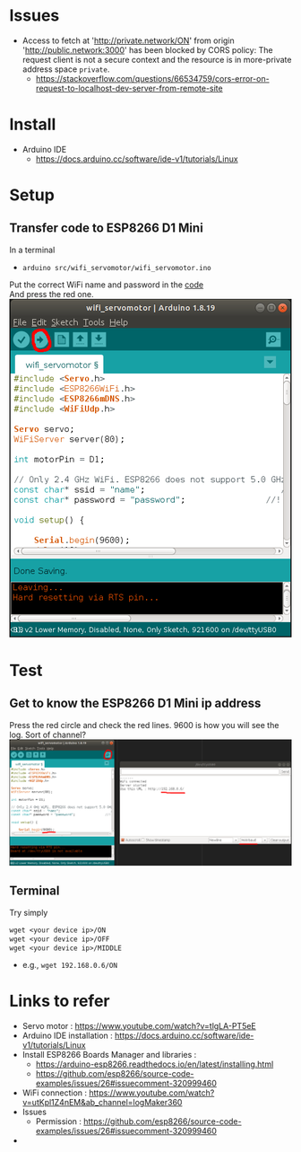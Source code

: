 # Issues
- Access to fetch at 'http://private.network/ON' from origin 'http://public.network:3000' has been blocked by CORS policy: The request client is not a secure context and the resource is in more-private address space `private`.
  - https://stackoverflow.com/questions/66534759/cors-error-on-request-to-localhost-dev-server-from-remote-site

# Install
- Arduino IDE
  - https://docs.arduino.cc/software/ide-v1/tutorials/Linux

# Setup
## Transfer code to ESP8266 D1 Mini
In a terminal  
- `arduino src/wifi_servomotor/wifi_servomotor.ino`  
  
Put the correct WiFi name and password in the [code](src/wifi_servomotor/wifi_servomotor.ino)  
And press the red one.  
![Transfer code](images/transfer_code.png)

# Test
## Get to know the ESP8266 D1 Mini ip address
Press the red circle and check the red lines. 9600 is how you will see the log. Sort of channel?
![IP address](images/ip_address.png)

## Terminal
Try simply
```
wget <your device ip>/ON
wget <your device ip>/OFF
wget <your device ip>/MIDDLE
```
- e.g., `wget 192.168.0.6/ON`
# Links to refer
- Servo motor : https://www.youtube.com/watch?v=tlgLA-PT5eE
- Arduino IDE installation : https://docs.arduino.cc/software/ide-v1/tutorials/Linux
- Install ESP8266 Boards Manager and libraries : 
  - https://arduino-esp8266.readthedocs.io/en/latest/installing.html
  - https://github.com/esp8266/source-code-examples/issues/26#issuecomment-320999460
- WiFi connection : https://www.youtube.com/watch?v=utKpl1Z4nEM&ab_channel=logMaker360
- Issues
  - Permission :  https://github.com/esp8266/source-code-examples/issues/26#issuecomment-320999460
- 
